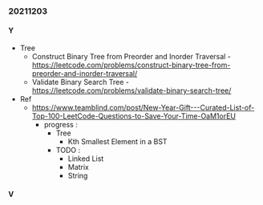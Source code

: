 ### 20211203

#### Y
- Tree
  - Construct Binary Tree from Preorder and Inorder Traversal - https://leetcode.com/problems/construct-binary-tree-from-preorder-and-inorder-traversal/
  - Validate Binary Search Tree - https://leetcode.com/problems/validate-binary-search-tree/
- Ref
  - https://www.teamblind.com/post/New-Year-Gift---Curated-List-of-Top-100-LeetCode-Questions-to-Save-Your-Time-OaM1orEU
    - progress :
      - Tree
        - Kth Smallest Element in a BST
      - TODO :
        - Linked List
        - Matrix
        - String

#### V

